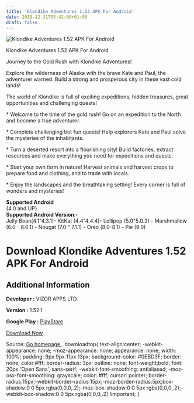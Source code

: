 ```yaml
---
title: 'Klondike Adventures 1.52 APK For Android'
date: 2019-12-31T05:42:00+01:00
draft: false
---
```


![Klondike Adventures 1.52 APK For Android](https://i1.wp.com/apkhome.net/wp-content/uploads/2019/11/Klondike-Adventures.jpg "Klondike Adventures 1.52 APK For Android")

  

Klondike Adventures 1.52 APK For Android

Journey to the Gold Rush with Klondike Adventures!

Explore the wilderness of Alaska with the brave Kate and Paul, the adventurer warned. Build a strong and prosperous city in these vast cold lands!

The world of Klondike is full of exciting expeditions, hidden treasures, great opportunities and challenging quests!

\* Welcome to the time of the gold rush! Go on an expedition to the North and become a true adventurer.

\* Complete challenging but fun quests! Help explorers Kate and Paul solve the mysteries of the inhabitants.

\* Turn a deserted resort into a flourishing city! Build factories, extract resources and make everything you need for expeditions and quests.

\* Start your own farm in nature! Harvest animals and harvest crops to prepare food and clothing, and to trade with locals.

\* Enjoy the landscapes and the breathtaking setting! Every corner is full of wonders and mysteries!

**Supported Android**  
{4.0 and UP}  
**Supported Android Version**:-  
Jelly Bean(4.1"4.3.1)- KitKat (4.4"4.4.4)- Lollipop (5.0"5.0.2) - Marshmallow (6.0 - 6.0.1) - Nougat (7.0 " 7.1.1) - Oreo (8.0-8.1) - Pie (9.0)

Download Klondike Adventures 1.52 APK For Android
=================================================

Additional Information
----------------------

**Developer :** VIZOR APPS LTD.

**Version :** 1.52.1

**Google Play :** [PlayStore](https://play.google.com/store/apps/details?id=com.vizorapps.klondike)

  

[Download Now](https://store4app.co/post/klondike-adventures-1-52-apk-for-android_1573928389)

  
Source: [Go homepage.](https://store4app.co/post/klondike-adventures-1-52-apk-for-android_1573928389) .downloadtop{ text-align:center; -webkit-appearance: none; -moz-appearance: none; appearance: none; width: 100%; padding: 9px 9px 11px 13px; background-color: #0EBD3F; border: none; color:#fff; border-radius: 3px; outline: none; font-weight;bold; font: 20px 'Open Sans', sans-serif; -webkit-font-smoothing: antialiased; -moz-osx-font-smoothing: grayscale; color: #fff; cursor: pointer; border-radius:15px;-webkit-border-radius:15px;-moz-border-radius:5px;box-shadow:0 0 5px rgba(0,0,0,.2);-moz-box-shadow:0 0 5px rgba(0,0,0,.2);-webkit-box-shadow:0 0 5px rgba(0,0,0,.2) !important; }